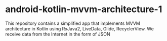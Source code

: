 # android-kotlin-mvvm-architecture-1
This repository contains a simplified app that implements MVVM architecture in Kotlin using RxJava2, LiveData, Glide, RecyclerView. We receive data from the Internet in the form of JSON
